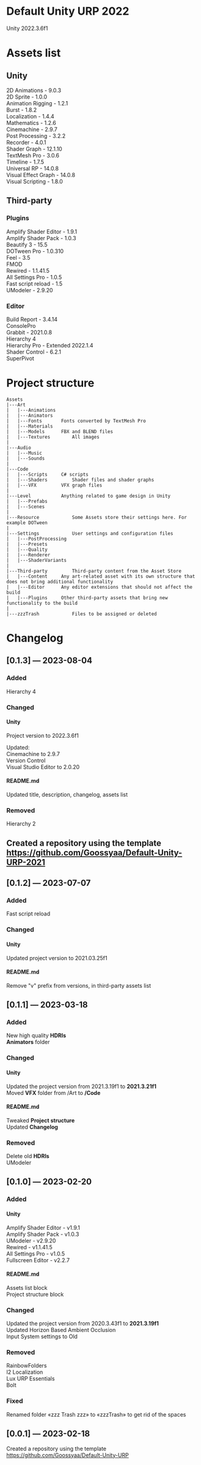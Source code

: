 # Default Unity URP 2022
Unity 2022.3.6f1
  
# Assets list
## Unity
2D Animations - 9.0.3  
2D Sprite - 1.0.0  
Animation Rigging - 1.2.1  
Burst - 1.8.2  
Localization - 1.4.4  
Mathematics - 1.2.6  
Cinemachine - 2.9.7  
Post Processing - 3.2.2  
Recorder - 4.0.1  
Shader Graph - 12.1.10  
TextMesh Pro - 3.0.6  
Timeline - 1.7.5  
Universal RP - 14.0.8  
Visual Effect Graph - 14.0.8  
Visual Scripting - 1.8.0  
  
## Third-party
### Plugins
Amplify Shader Editor - 1.9.1  
Amplify Shader Pack - 1.0.3  
Beautify 3 - 15.5  
DOTween Pro - 1.0.310  
Feel - 3.5  
FMOD  
Rewired - 1.1.41.5  
All Settings Pro - 1.0.5  
Fast script reload - 1.5  
UModeler - 2.9.20  
  
### Editor
Build Report - 3.4.14  
ConsolePro  
Grabbit - 2021.0.8  
Hierarchy 4  
Hierarchy Pro - Extended 2022.1.4  
Shader Control - 6.2.1  
SuperPivot  
  
# Project structure
```
Assets
|---Art
|	|---Animations
|	|---Animators
|	|---Fonts		Fonts converted by TextMesh Pro 
|	|---Materials
|	|---Models		FBX and BLEND files
|	|---Textures		All images 
|
|---Audio
|	|---Music
|	|---Sounds
|
|---Code
| 	|---Scripts		C# scripts
| 	|---Shaders 		Shader files and shader graphs
|	|---VFX			VFX graph files
|
|---Level 			Anything related to game design in Unity
| 	|---Prefabs
| 	|---Scenes
|
|---Resource			Some Assets store their settings here. For example DOTween
|
|---Settings			User settings and configuration files
| 	|---PostProcessing
| 	|---Presets
| 	|---Quality
| 	|---Renderer
| 	|---ShaderVariants
|
|---Third-party			Third-party content from the Asset Store
| 	|---Content		Any art-related asset with its own structure that does not bring additional functionality
| 	|---Editor		Any editor extensions that should not affect the build
| 	|---Plugins		Other third-party assets that bring new functionality to the build
|
|---zzzTrash			Files to be assigned or deleted

```



# Changelog
## [0.1.3] — 2023-08-04

### Added 
Hierarchy 4  

### Changed
#### Unity
Project version to 2022.3.6f1  

Updated:  
Cinemachine to 2.9.7  
Version Control  
Visual Studio Editor to 2.0.20  

#### README.md
Updated title, description, changelog, assets list

### Removed 
Hierarchy 2  


Created a repository using the template https://github.com/Goossyaa/Default-Unity-URP-2021
---

## [0.1.2] — 2023-07-07

### Added
Fast script reload

### Changed
#### Unity
Updated project version to 2021.03.25f1

#### README.md
Remove "v" prefix from versions, in third-party assets list



## [0.1.1] — 2023-03-18

### Added
New high quality **HDRIs**  
**Animators** folder


### Changed
#### Unity
Updated the project version from 2021.3.19f1 to **2021.3.21f1**  
Moved **VFX** folder from /Art to **/Code**

#### README.md
Tweaked **Project structure**  
Updated **Changelog**


### Removed
Delete old **HDRIs**  
UModeler


## [0.1.0] — 2023-02-20

### Added
#### Unity
Amplify Shader Editor - v1.9.1  
Amplify Shader Pack - v1.0.3  
UModeler - v2.9.20  
Rewired - v1.1.41.5  
All Settings Pro - v1.0.5  
Fullscreen Editor - v2.2.7
#### README.md
Assets list block  
Project structure block  

### Changed
Updated the project version from 2020.3.43f1 to **2021.3.19f1**  
Updated Horizon Based Ambient Occlusion  
Input System settings to Old  

### Removed
RainbowFolders  
I2 Localization  
Lux URP Essentials  
Bolt  

### Fixed 
Renamed folder «zzz Trash zzz» to «zzzTrash» to get rid of the spaces  
  
## [0.0.1] — 2023-02-18

Created a repository using the template https://github.com/Goossyaa/Default-Unity-URP  